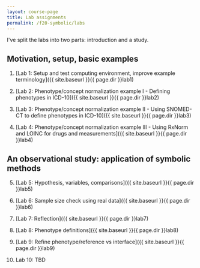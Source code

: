 ```yaml
---
layout: course-page
title: Lab assignments
permalink: /f20-symbolic/labs
---
```


I've split the labs into two parts: introduction and a study.

## Motivation, setup, basic examples

1. [Lab 1: Setup and test computing environment, improve example terminology]({{ site.baseurl }}{{ page.dir }}lab1)

2. [Lab 2: Phenotype/concept normalization example I - Defining phenotypes in ICD-10]({{ site.baseurl }}{{ page.dir }}lab2)

3. [Lab 3: Phenotype/concept normalization example II - Using SNOMED-CT to define phenotypes in ICD-10]({{ site.baseurl }}{{ page.dir }}lab3)

4. [Lab 4: Phenotype/concept normalization example III - Using RxNorm and LOINC for drugs and measurements]({{ site.baseurl }}{{ page.dir }}lab4)

## An observational study: application of symbolic methods

5. [Lab 5: Hypothesis, variables, comparisons]({{ site.baseurl }}{{ page.dir }}lab5)

6. [Lab 6: Sample size check using real data]({{ site.baseurl }}{{ page.dir }}lab6)

7. [Lab 7: Reflection]({{ site.baseurl }}{{ page.dir }}lab7)

8. [Lab 8: Phenotype definitions]({{ site.baseurl }}{{ page.dir }}lab8)

9. [Lab 9: Refine phenotype/reference vs interface]({{ site.baseurl }}{{ page.dir }}lab9)

10. Lab 10: TBD
<!-- [Lab 10: TBD]({{ site.baseurl }}{{ page.dir }}lab10) -->
